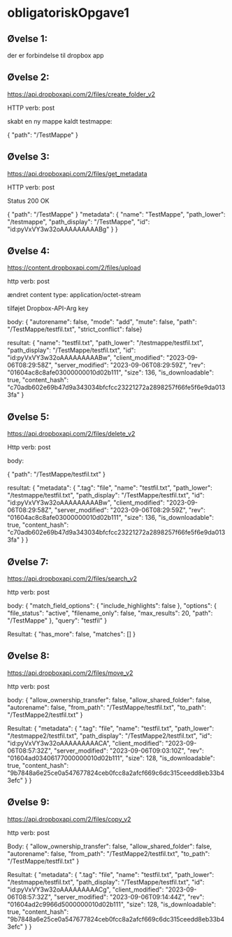 # obligatoriskOpgave1
## Øvelse 1: 
der er forbindelse til dropbox app

## Øvelse 2:
https://api.dropboxapi.com/2/files/create_folder_v2

HTTP verb: post

skabt en ny mappe kaldt testmappe:

{
    "path": "/TestMappe"
}
   

## Øvelse 3:
https://api.dropboxapi.com/2/files/get_metadata

HTTP verb: post

Status 200 OK

{
    "path": "/TestMappe"
}
 "metadata": {
        "name": "TestMappe",
        "path_lower": "/testmappe",
        "path_display": "/TestMappe",
        "id": "id:pyVxVY3w32oAAAAAAAAABg"
    }
}

## Øvelse 4: 
https://content.dropboxapi.com/2/files/upload

http verb: post

ændret content type: application/octet-stream

tilføjet Dropbox-API-Arg key

body:
{    "autorename": false,    "mode": "add",    "mute": false,    "path": "/TestMappe/testfil.txt",    "strict_conflict": false}

resultat:
{
    "name": "testfil.txt",
    "path_lower": "/testmappe/testfil.txt",
    "path_display": "/TestMappe/testfil.txt",
    "id": "id:pyVxVY3w32oAAAAAAAAABw",
    "client_modified": "2023-09-06T08:29:58Z",
    "server_modified": "2023-09-06T08:29:59Z",
    "rev": "01604ac8c8afe03000000010d02b111",
    "size": 136,
    "is_downloadable": true,
    "content_hash": "c70adb602e69b47d9a343034bfcfcc23221272a2898257f66fe5f6e9da0133fa"
}

## Øvelse 5: 
https://api.dropboxapi.com/2/files/delete_v2

Http verb: post

body:

{
    "path": "/TestMappe/testfil.txt"
}

resultat:
{
    "metadata": {
        ".tag": "file",
        "name": "testfil.txt",
        "path_lower": "/testmappe/testfil.txt",
        "path_display": "/TestMappe/testfil.txt",
        "id": "id:pyVxVY3w32oAAAAAAAAABw",
        "client_modified": "2023-09-06T08:29:58Z",
        "server_modified": "2023-09-06T08:29:59Z",
        "rev": "01604ac8c8afe03000000010d02b111",
        "size": 136,
        "is_downloadable": true,
        "content_hash": "c70adb602e69b47d9a343034bfcfcc23221272a2898257f66fe5f6e9da0133fa"
    }
}

## Øvelse 7:
https://api.dropboxapi.com/2/files/search_v2

http verb: post

body:
{
    "match_field_options": {
        "include_highlights": false
    },
    "options": {
        "file_status": "active",
        "filename_only": false,
        "max_results": 20,
        "path": "/TestMappe"
    },
    "query": "testfil"
}

Resultat: 
{
    "has_more": false,
    "matches": []
}

## Øvelse 8:
https://api.dropboxapi.com/2/files/move_v2

http verb: post

body:
{
    "allow_ownership_transfer": false,
    "allow_shared_folder": false,
    "autorename": false,
    "from_path": "/TestMappe/testfil.txt",
    "to_path": "/TestMappe2/testfil.txt"
}

Resultat:
{
    "metadata": {
        ".tag": "file",
        "name": "testfil.txt",
        "path_lower": "/testmappe2/testfil.txt",
        "path_display": "/TestMappe2/testfil.txt",
        "id": "id:pyVxVY3w32oAAAAAAAAACA",
        "client_modified": "2023-09-06T08:57:32Z",
        "server_modified": "2023-09-06T09:03:10Z",
        "rev": "01604ad03406177000000010d02b111",
        "size": 128,
        "is_downloadable": true,
        "content_hash": "9b7848a6e25ce0a547677824ceb0fcc8a2afcf669c6dc315ceedd8eb33b43efc"
    }
}

## Øvelse 9:
https://api.dropboxapi.com/2/files/copy_v2

http verb: post

Body:
{
    "allow_ownership_transfer": false,
    "allow_shared_folder": false,
    "autorename": false,
      "from_path": "/TestMappe2/testfil.txt",
    "to_path": "/TestMappe/testfil.txt"
}

Resultat:
{
    "metadata": {
        ".tag": "file",
        "name": "testfil.txt",
        "path_lower": "/testmappe/testfil.txt",
        "path_display": "/TestMappe/testfil.txt",
        "id": "id:pyVxVY3w32oAAAAAAAAACg",
        "client_modified": "2023-09-06T08:57:32Z",
        "server_modified": "2023-09-06T09:14:44Z",
        "rev": "01604ad2c9966d5000000010d02b111",
        "size": 128,
        "is_downloadable": true,
        "content_hash": "9b7848a6e25ce0a547677824ceb0fcc8a2afcf669c6dc315ceedd8eb33b43efc"
    }
}
